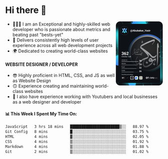 <link rel="stylesheet" href="./main.css">

# Hi there 👋
<a href="https://app.daily.dev/Abubakar_Yasir"><img src="https://github.com/AbubakarYasir/AbubakarYasir/blob/main/devcard.svg" align="right" width="150" alt="Abubakar Yasir's Dev Card"/></a>

- 👨🏻‍💻 I am an Exceptional and highly-skilled web developer who is passionate about metrics and beating past "bests-yet"
- 👤 Delivers consistently high levels of user experience across all web development projects
- 🌍 Dedicated to creating world-class websites

#### WEBSITE DESIGNER / DEVELOPER

- 😎 Highly proficient in HTML, CSS, and JS
as well as Website Design
- 🙃 Experience creating and maintaining world-class websites
- 💼 I also have experience working with Youtubers and local businesses as a web designer and developer

#### 📊 This Week I Spent My Time On:
<!--START_SECTION:waka-->

```text
JavaScript   3 hrs 18 mins   ██████████████████████▒░░   88.97 %
Git Config   8 mins          █░░░░░░░░░░░░░░░░░░░░░░░░   03.75 %
HTML         4 mins          ▓░░░░░░░░░░░░░░░░░░░░░░░░   02.05 %
CSS          4 mins          ▒░░░░░░░░░░░░░░░░░░░░░░░░   01.92 %
Markdown     4 mins          ▒░░░░░░░░░░░░░░░░░░░░░░░░   01.88 %
Git          2 mins          ▒░░░░░░░░░░░░░░░░░░░░░░░░   01.02 %
```

<!--END_SECTION:waka-->


\
&nbsp;
\
&nbsp;
\
&nbsp;
\
&nbsp;

